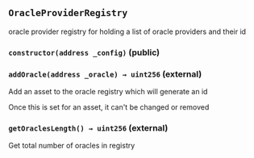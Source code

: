 ## `OracleProviderRegistry`

oracle provider registry for holding a list of oracle providers and their id

### `constructor(address _config)` (public)

### `addOracle(address _oracle) → uint256` (external)

Add an asset to the oracle registry which will generate an id

Once this is set for an asset, it can't be changed or removed

### `getOraclesLength() → uint256` (external)

Get total number of oracles in registry
